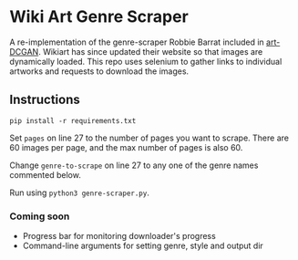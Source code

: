 # Wiki Art Genre Scraper
A re-implementation of the genre-scraper Robbie Barrat included in [art-DCGAN](https://github.com/robbiebarrat/art-DCGAN/tree/master). 
Wikiart has since updated their website so that images are dynamically loaded. This repo uses selenium to gather links to individual artworks and requests to download the images. 

## Instructions
`pip install -r requirements.txt `

Set `pages` on line 27 to the number of pages you want to scrape. 
There are 60 images per page, and the max number of pages is also 60. 

Change `genre-to-scrape` on line 27 to any one of the genre names commented below. 

Run using `python3 genre-scraper.py`. 

### Coming soon
- Progress bar for monitoring downloader's progress
- Command-line arguments for setting genre, style and output dir